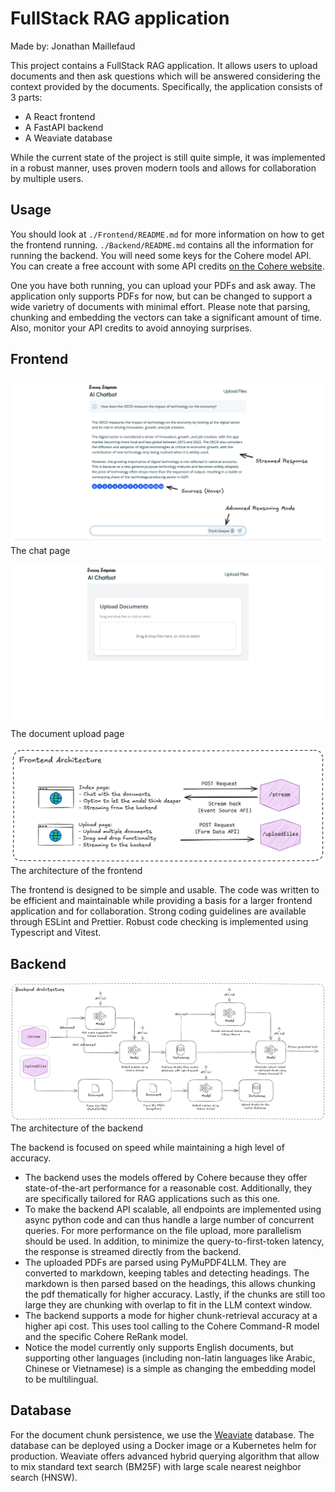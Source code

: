 # FullStack RAG application
Made by: Jonathan Maillefaud

This project contains a FullStack RAG application. It allows users to upload documents and then ask questions which will be answered considering the context provided by the documents. Specifically, the application consists of 3 parts:
- A React frontend
- A FastAPI backend
- A Weaviate database

While the current state of the project is still quite simple, it was implemented in a robust manner, uses proven modern tools and allows for collaboration by multiple users.

## Usage

You should look at `./Frontend/README.md` for more information on how to get the frontend running. `./Backend/README.md` contains all the information for running the backend. You will need some keys for the Cohere model API. You can create a free account with some API credits [on the Cohere website](https://cohere.com/).

One you have both running, you can upload your PDFs and ask away. The application only supports PDFs for now, but can be changed to support a wide varietry of documents with minimal effort. Please note that parsing, chunking and embedding the vectors can take a significant amount of time. Also, monitor your API credits to avoid annoying surprises.

## Frontend

![Index page](./Images/IndexPage.png)
The chat page

![Upload Page](./Images/UploadPage.png)
The document upload page

![Frontend Architecture](./Images/Frontend.png)
The architecture of the frontend

The frontend is designed to be simple and usable. The code was written to be efficient and maintainable while providing a basis for a larger frontend application and for collaboration. Strong coding guidelines are available through ESLint and Prettier. Robust code checking is implemented using Typescript and Vitest.

## Backend

![Backend](./Images/Backend.png)
The architecture of the backend

The backend is focused on speed while maintaining a high level of accuracy.
- The backend uses the models offered by Cohere because they offer state-of-the-art performance for a reasonable cost. Additionally, they are specifically tailored for RAG applications such as this one.
- To make the backend API scalable, all endpoints are implemented using async python code and can thus handle a large number of concurrent queries. For more performance on the file upload, more parallelism should be used. In addition, to minimize the query-to-first-token latency, the response is streamed directly from the backend.
- The uploaded PDFs are parsed using PyMuPDF4LLM. They are converted to markdown, keeping tables and detecting headings. The markdown is then parsed based on the headings, this allows chunking the pdf thematically for higher accuracy. Lastly, if the chunks are still too large they are chunking with overlap to fit in the LLM context window.
- The backend supports a mode for higher chunk-retrieval accuracy at a higher api cost. This uses tool calling to the Cohere Command-R model and the specific Cohere ReRank model.
- Notice the model currently only supports English documents, but supporting other languages (including non-latin languages like Arabic, Chinese or Vietnamese) is a simple as changing the embedding model to be multilingual.

## Database

For the document chunk persistence, we use the [Weaviate](https://weaviate.io/) database. The database can be deployed using a Docker image or a Kubernetes helm for production. Weaviate offers advanced hybrid querying algorithm that allow to mix standard text search (BM25F) with large scale nearest neighbor search (HNSW).